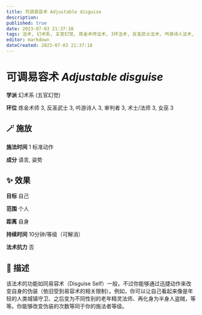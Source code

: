 ```yaml
---
title: 可调易容术 Adjustable disguise
description: 
published: true
date: 2023-07-03 21:37:18
tags: 法术, 幻术系, 五官幻觉, 炼金术师法术, 3环法术, 反圣武士法术, 吟游诗人法术, 审判者法术, 术士/法师法术, 女巫法术
editor: markdown
dateCreated: 2023-07-03 21:37:18
---
```


# **可调易容术** *Adjustable disguise*

**学派** 幻术系 (五官幻觉) 

**环位** 炼金术师 3, 反圣武士 3, 吟游诗人 3, 审判者 3, 术士/法师 3, 女巫 3

## 🪄 施放

**施法时间** 1 标准动作

**成分** 语言, 姿势

## ✨ 效果 

**目标** 自己 

**范围** 个人

**距离** 自身  

**持续时间** 10分钟/等级（可解消） 

**法术抗力** 否

## 📖 描述

该法术的功能如同易容术（Disguise Self）一般，不过你能够通过迅捷动作来改变自身的伪装（依旧受到易容术的相关限制）。例如，你可以让自己看起来像是年轻的人类城镇守卫、之后变为不同性别的老年精灵法师、再化身为半身人盗贼，等等。你能够改变伪装的次数等同于你的施法者等级。
    